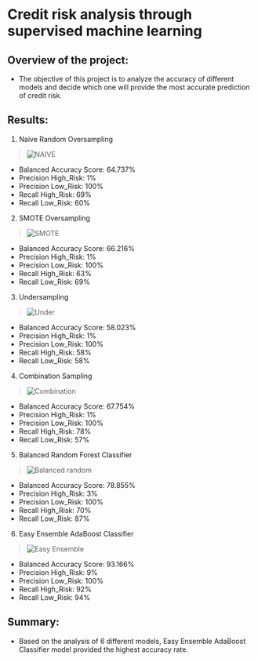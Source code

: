 # Credit risk analysis through supervised machine learning

## Overview of the project:
* The objective of this project is to analyze the accuracy of different models and decide which one will provide the most accurate prediction of credit risk.

## Results:
1. Naive Random Oversampling
> ![NAIVE](https://user-images.githubusercontent.com/82552516/132258199-c7bc2252-ddf3-4ed5-9b7b-c12868a90887.png)
* Balanced Accuracy Score: 64.737%
* Precision High_Risk: 1%
* Precision Low_Risk: 100%
* Recall High_Risk: 69%
* Recall Low_Risk: 60%


2. SMOTE Oversampling
> ![SMOTE](https://user-images.githubusercontent.com/82552516/132258458-6566f981-ecfd-489d-8587-3d14bc224215.png)
* Balanced Accuracy Score: 66.216%
* Precision High_Risk: 1%
* Precision Low_Risk: 100%
* Recall High_Risk: 63%
* Recall Low_Risk: 69% 


3. Undersampling
> ![Under](https://user-images.githubusercontent.com/82552516/132258537-f1ea4f60-e464-4a25-8b83-075f1dc81711.png)
* Balanced Accuracy Score: 58.023%
* Precision High_Risk: 1%
* Precision Low_Risk: 100%
* Recall High_Risk: 58%
* Recall Low_Risk: 58% 


4. Combination Sampling
> ![Combination](https://user-images.githubusercontent.com/82552516/132258656-e3b97a9b-d44a-4b4a-a7d5-f9d4cd610fac.png)
* Balanced Accuracy Score: 67.754%
* Precision High_Risk: 1%
* Precision Low_Risk: 100%
* Recall High_Risk: 78%
* Recall Low_Risk: 57% 

5. Balanced Random Forest Classifier
> ![Balanced random](https://user-images.githubusercontent.com/82552516/132258737-683d7b7f-d546-474b-95ee-08cd1a490693.png)
* Balanced Accuracy Score: 78.855%
* Precision High_Risk: 3%
* Precision Low_Risk: 100%
* Recall High_Risk: 70%
* Recall Low_Risk: 87% 

6. Easy Ensemble AdaBoost Classifier
> ![Easy Ensemble](https://user-images.githubusercontent.com/82552516/132258836-2201ab45-35b1-44f9-b253-27289bfe3ad6.png)
* Balanced Accuracy Score: 93.166%
* Precision High_Risk: 9%
* Precision Low_Risk: 100%
* Recall High_Risk: 92%
* Recall Low_Risk: 94% 

## Summary:
* Based on the analysis of 6 different models, Easy Ensemble AdaBoost Classifier model provided the highest accuracy rate.




